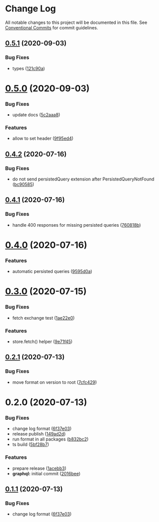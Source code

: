 # Change Log

All notable changes to this project will be documented in this file.
See [Conventional Commits](https://conventionalcommits.org) for commit guidelines.

## [0.5.1](https://github.com/kenoxa/svelkit/compare/@svelkit/graphql@0.5.0...@svelkit/graphql@0.5.1) (2020-09-03)

### Bug Fixes

- types ([121c90a](https://github.com/kenoxa/svelkit/commit/121c90a706a29d7071b3df648c119bb4188aa57d))

# [0.5.0](https://github.com/kenoxa/svelkit/compare/@svelkit/graphql@0.4.2...@svelkit/graphql@0.5.0) (2020-09-03)

### Bug Fixes

- update docs ([5c2aaa8](https://github.com/kenoxa/svelkit/commit/5c2aaa88b765dbf4b361053888e93fb4d19710ee))

### Features

- allow to set header ([9f95ed4](https://github.com/kenoxa/svelkit/commit/9f95ed4bf016aa7f696a84367e2b204f6c7d3575))

## [0.4.2](https://github.com/kenoxa/svelkit/compare/@svelkit/graphql@0.4.1...@svelkit/graphql@0.4.2) (2020-07-16)

### Bug Fixes

- do not send persistedQuery extension after PersistedQueryNotFound ([bc90585](https://github.com/kenoxa/svelkit/commit/bc9058554ad9d5f37f0881a5a9153c8966caa023))

## [0.4.1](https://github.com/kenoxa/svelkit/compare/@svelkit/graphql@0.4.0...@svelkit/graphql@0.4.1) (2020-07-16)

### Bug Fixes

- handle 400 responses for missing persisted queries ([760818b](https://github.com/kenoxa/svelkit/commit/760818bf8da08c53b7ecbddb425b2af62763cab2))

# [0.4.0](https://github.com/kenoxa/svelkit/compare/@svelkit/graphql@0.3.0...@svelkit/graphql@0.4.0) (2020-07-16)

### Features

- automatic persisted queries ([9595d0a](https://github.com/kenoxa/svelkit/commit/9595d0ab53c89592348058f1c8fffc21941d86e4))

# [0.3.0](https://github.com/kenoxa/svelkit/compare/@svelkit/graphql@0.2.1...@svelkit/graphql@0.3.0) (2020-07-15)

### Bug Fixes

- fetch exchange test ([1ae22e0](https://github.com/kenoxa/svelkit/commit/1ae22e078ca19a75cedb934a4e4424c181f83115))

### Features

- store.fetch() helper ([9e71f45](https://github.com/kenoxa/svelkit/commit/9e71f45ee9128c5b9e2d9440984e4afdf073de2f))

## [0.2.1](https://github.com/kenoxa/svelkit/compare/@svelkit/graphql@0.2.0...@svelkit/graphql@0.2.1) (2020-07-13)

### Bug Fixes

- move format on version to root ([7cfc429](https://github.com/kenoxa/svelkit/commit/7cfc4290fb9ee89699ccd4ad0e4168d3f35f3b45))

# 0.2.0 (2020-07-13)

### Bug Fixes

- change log format ([6f37e03](https://github.com/kenoxa/svelkit/commit/6f37e03b0048897d1d3d85776d5b8cdb11e5aa35))
- release publish ([149ad2d](https://github.com/kenoxa/svelkit/commit/149ad2db99827badfe984455e73092251e88aebf))
- run format in all packages ([b832bc2](https://github.com/kenoxa/svelkit/commit/b832bc28b18b28db3ee1215eca4aa0c70596752c))
- ts build ([5bf28b7](https://github.com/kenoxa/svelkit/commit/5bf28b73184ed4f08889a6ff4095ff31bfff958c))

### Features

- prepare release ([1acebb3](https://github.com/kenoxa/svelkit/commit/1acebb301731f940010f89eedafca730711b2b13))
- **graphql:** initial commit ([2016bee](https://github.com/kenoxa/svelkit/commit/2016bee29cae58ce42a1c27c40d46183a6a1873d))

## [0.1.1](https://github.com/kenoxa/svelkit/compare/@svelkit/graphql@0.1.0...@svelkit/graphql@0.1.1) (2020-07-13)

### Bug Fixes

- change log format ([6f37e03](https://github.com/kenoxa/svelkit/commit/6f37e03b0048897d1d3d85776d5b8cdb11e5aa35))
